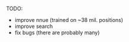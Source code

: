 TODO:
- improve nnue (trained on ~38 mil. positions)
- improve search
- fix bugs (there are probably many)
